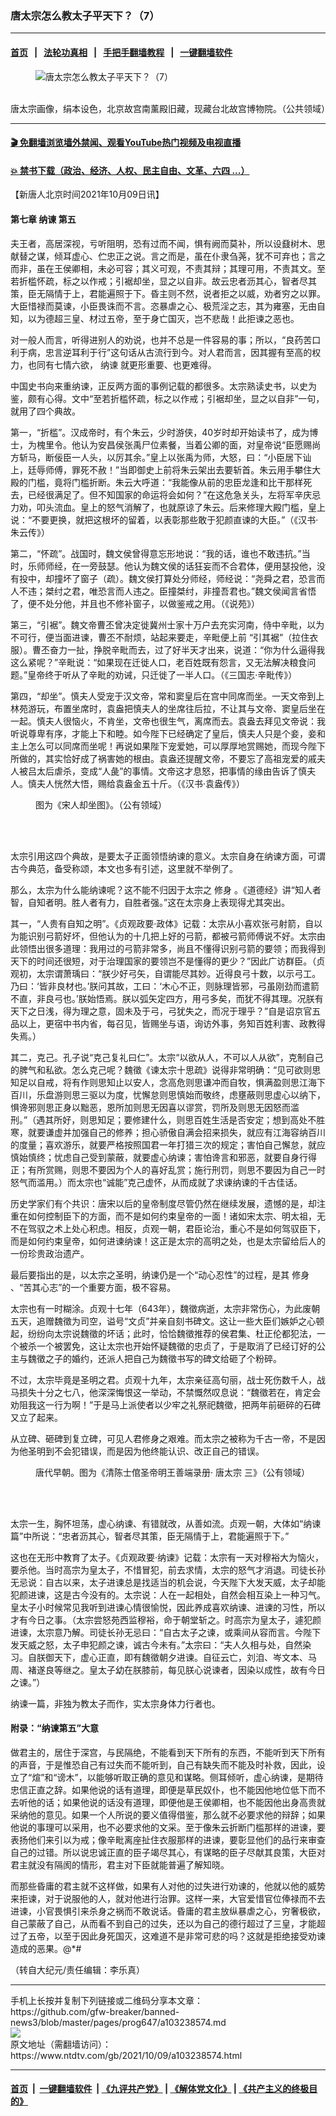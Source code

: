 ### 唐太宗怎么教太子平天下？（7）
------------------------

#### [首页](https://github.com/gfw-breaker/banned-news3/blob/master/README.md) &nbsp;&nbsp;|&nbsp;&nbsp; [法轮功真相](https://github.com/begood0513/basic/blob/master/README.md)  &nbsp;&nbsp;|&nbsp;&nbsp; [手把手翻墙教程](https://github.com/gfw-breaker/guides/wiki)  &nbsp;&nbsp;|&nbsp;&nbsp; [一键翻墙软件](https://github.com/gfw-breaker/nogfw/blob/master/README.md)  



<div><div class="featured_image">
 <figure>
  <img alt="唐太宗怎么教太子平天下？（7）" src="https://i.ntdtv.com/assets/uploads/2021/10/2021-10-09_155638-800x450.jpg"/>
 </figure><br/>
 <span class="caption">
  唐太宗画像，绢本设色，北京故宫南薰殿旧藏，现藏台北故宫博物院。（公共领域）
 </span>
</div>
</div><hr/>

#### [ 🎬  免翻墙浏览墙外禁闻、观看YouTube热门视频及电视直播](https://github.com/gfw-breaker/HelloWorld)

#### [ 💥  禁书下载（政治、经济、人权、民主自由、文革、六四 ...）](https://github.com/gfw-breaker/books/blob/master/README.md)

<div><div class="post_content" itemprop="articleBody">
 <p>
  【新唐人北京时间2021年10月09日讯】
 </p>
 <h4>
  第七章
  <ok href="https://www.ntdtv.com/gb/纳谏.htm">
   纳谏
  </ok>
  第五
 </h4>
 <p>
  夫王者，高居深视，亏听阻明，恐有过而不闻，惧有阙而莫补，所以设鼗树木、思献替之谋，倾耳虚心、伫忠正之说。言之而是，虽在仆隶刍荛，犹不可弃也；言之而非，虽在王侯卿相，未必可容；其义可观，不责其辩；其理可用，不责其文。至若折槛怀疏，标之以作戒；引裾却坐，显之以自非。故云忠者沥其心，智者尽其策，臣无隔情于上，君能遍照于下。昏主则不然，说者拒之以威，劝者穷之以罪。大臣惜禄而莫谏，小臣畏诛而不言。恣暴虐之心、极荒淫之志，其为雍塞，无由自知，以为德超三皇、材过五帝，至于身亡国灭，岂不悲哉！此拒谏之恶也。
 </p>
 <p>
  对一般人而言，听得进别人的劝说，也并不总是一件容易的事；所以，“良药苦口利于病，忠言逆耳利于行”这句话从古流行到今。对人君而言，因其握有至高的权力，也同有七情六欲，
  <ok href="https://www.ntdtv.com/gb/纳谏.htm">
   纳谏
  </ok>
  就更形重要、也更难得。
 </p>
 <p>
  中国史书向来重纳谏，正反两方面的事例记载的都很多。太宗熟读史书，以史为鉴，颇有心得。文中“至若折槛怀疏，标之以作戒；引裾却坐，显之以自非”一句，就用了四个典故。
 </p>
 <p>
  第一，“折槛”。汉成帝时，有个朱云，少时游侠，40岁时却开始读书了，成为博士，为槐里令。他认为安昌侯张禹尸位素餐，当着公卿的面，对皇帝说“臣愿赐尚方斩马，断佞臣一人头，以厉其余。”皇上以张禹为师，大怒，曰：“小臣居下讪上，廷辱师傅，罪死不赦！”当即御史上前将朱云架出去要斩首。朱云用手攀住大殿的门槛，竟将门槛折断。朱云大呼道：“我能像从前的忠臣龙逢和比干那样死去，已经很满足了。但不知国家的命运将会如何？”在这危急关头，左将军辛庆忌力劝，叩头流血。皇上的怒气消解了，也就原谅了朱云。后来修理大殿门槛，皇上说：“不要更换，就把这根坏的留着，以表彰那些敢于犯颜直谏的大臣。”（《汉书‧朱云传》）
 </p>
 <p>
  第二，“怀疏”。战国时，魏文侯曾得意忘形地说：“我的话，谁也不敢违抗。”当时，乐师师经，在一旁鼓瑟。他认为魏文侯的话狂妄而不合君体，便用瑟投他，没有投中，却撞坏了窗子（疏）。魏文侯打算处分师经，师经说：“尧舜之君，恐言而人不违；桀纣之君，唯恐言而人违之。臣撞桀纣，非撞吾君也。”魏文侯闻言省悟了，便不处分他，并且也不修补窗子，以做鉴戒之用。（《说苑》）
 </p>
 <p>
  第三，“引裾”。魏文帝曹丕曾决定徙冀州士家十万户去充实河南，侍中辛毗，以为不可行，便当面进谏，曹丕不耐烦，站起来要走，辛毗便上前 “引其裾”（拉住衣服）。曹丕奋力一扯，挣脱辛毗而去，过了好半天才出来，说道：“你为什么逼得我这么紧呢？”辛毗说：“如果现在迁徙人口，老百姓既有怨言，又无法解决粮食问题。”皇帝终于听从了辛毗的劝诫，只迁徙了一半人口。（《三国志‧辛毗传》）
 </p>
 <p>
  第四，“却坐”。慎夫人受宠于汉文帝，常和窦皇后在宫中同席而坐。一天文帝到上林苑游玩，布置坐席时，袁盎把慎夫人的坐席往后拉，不让其与文帝、窦皇后坐在一起。慎夫人很恼火，不肯坐，文帝也很生气，离席而去。袁盎去拜见文帝说：我听说尊卑有序，才能上下和睦。如今陛下已经确定了皇后，慎夫人只是个妾，妾和主上怎么可以同席而坐呢！再说如果陛下宠爱她，可以厚厚地赏赐她，而现今陛下所做的，其实恰好成了祸害她的根由。袁盎还提醒文帝，不要忘了高祖宠爱的戚夫人被吕太后虐杀，变成“人彘”的事情。文帝这才息怒，把事情的缘由告诉了慎夫人。慎夫人恍然大悟，赐给袁盎金五十斤。（《汉书‧袁盎传》）
 </p>
 <figure class="wp-caption alignnone" id="attachment_103238577" style="width: 395px">
  <img alt="" class="size-full wp-image-103238577" src="https://i.ntdtv.com/assets/uploads/2021/10/2021-10-09_155610-1.jpg">
   <br/><figcaption class="wp-caption-text">
    图为《宋人却坐图》。（公有领域）
   </figcaption><br/>
  </img>
 </figure><br/>
 <p>
  太宗引用这四个典故，是要太子正面领悟纳谏的意义。太宗自身在纳谏方面，可谓古今典范，备受称颂，本文也多有引述，这里就不举例了。
 </p>
 <p>
  那么，太宗为什么能纳谏呢？这不能不归因于太宗之
  <ok href="https://www.ntdtv.com/gb/修身.htm">
   修身
  </ok>
  。《道德经》讲“知人者智，自知者明。胜人者有力，自胜者强。”这在太宗身上表现得尤其突出。
 </p>
 <p>
  其一，“人贵有自知之明”。《贞观政要‧政体》记载：太宗从小喜欢张弓射箭，自以为能识别弓箭好坏，但他认为的十几把上好的弓箭，都被弓箭师傅说不好。太宗由此领悟出很多道理：我用过的弓箭非常多，尚且不懂得识别弓箭的要领；而我得到天下的时间还很短，对于治理国家的要领岂不是懂得的更少？”因此广访群臣。（贞观初，太宗谓萧瑀曰：“朕少好弓矢，自谓能尽其妙。近得良弓十数，以示弓工。乃曰：‘皆非良材也。’朕问其故，工曰：‘木心不正，则脉理皆邪，弓虽刚劲而遣箭不直，非良弓也。’朕始悟焉。朕以弧矢定四方，用弓多矣，而犹不得其理。况朕有天下之日浅，得为理之意，固未及于弓，弓犹失之，而况于理乎？”自是诏京官五品以上，更宿中书内省，每召见，皆赐坐与语，询访外事，务知百姓利害、政教得失焉。）
 </p>
 <p>
  其二，克己。孔子说“克己复礼曰仁”。太宗“以欲从人，不可以人从欲”，克制自己的脾气和私欲。怎么克己呢？魏徵《谏太宗十思疏》说得非常明确：“见可欲则思知足以自戒，将有作则思知止以安人，念高危则思谦冲而自牧，惧满盈则思江海下百川，乐盘游则思三驱以为度，忧懈怠则思慎始而敬终，虑壅蔽则思虚心以纳下，惧谗邪则思正身以黜恶，恩所加则思无因喜以谬赏，罚所及则思无因怒而滥刑。”（遇其所好，则思知足；要修建什么，则思百姓生活是否安定；想到高处不胜寒，就要谦虚并加强自己的修养；担心骄傲自满会招来损失，就应有江海容纳百川的度量；喜欢游乐，就要严格按照国君一年打猎三次的规定；害怕自己懈怠，就应慎始慎终；忧虑自己受到蒙蔽，就要虚心纳谏；害怕谗言和邪恶，就要自身行得正；有所赏赐，则思不要因为个人的喜好乱赏；施行刑罚，则思不要因为自己一时怒气而滥用。）而太宗也“诚能”克己虚怀，从而成就了求谏纳谏的千古佳话。
 </p>
 <p>
  历史学家们有个共识：唐宋以后的皇帝制度尽管仍然在继续发展，遗憾的是，却注重在如何控制臣下的方面，而不是如何约束皇帝的一面！诸如宋太宗、明太祖，无不在驾驭之术上处心积虑。相反，贞观一朝，君臣论治，重心不是如何驾驭臣下，而是如何约束皇帝，如何进谏纳谏！这正是太宗的高明之处，也是太宗留给后人的一份珍贵政治遗产。
 </p>
 <p>
  最后要指出的是，以太宗之圣明，纳谏仍是一个“动心忍性”的过程，是其
  <ok href="https://www.ntdtv.com/gb/修身.htm">
   修身
  </ok>
  、“苦其心志”的一个重要方面，极不容易。
 </p>
 <p>
  太宗也有一时糊涂。贞观十七年（643年），魏徵病逝，太宗非常伤心，为此废朝五天，追赠魏徵为司空，谥号“文贞”并亲自刻书碑文。这让一些大臣们嫉妒之心顿起，纷纷向太宗说魏徵的坏话；此时，恰恰魏徵推荐的侯君集、杜正伦都犯法，一个被杀一个被罢免，这让太宗也开始怀疑魏徵的忠贞了，于是取消了已经订好的公主与魏徵之子的婚约，还派人把自己为魏徵书写的碑文给砸了个粉碎。
 </p>
 <p>
  不过，太宗毕竟是圣明之君。贞观十九年，太宗亲征高句丽，战士死伤数千人，战马损失十分之七八，他深深悔恨这一举动，不禁慨然叹息说：“魏徵若在，肯定会劝阻我这一行为啊！”于是马上派使者以少牢之礼祭祀魏徵，把两年前砸碎的石碑又立了起来。
 </p>
 <p>
  从立碑、砸碑到复立碑，可见人君修身之艰难。而太宗之被称为千古一帝，不是因为他圣明到不会犯错误，而是因为他终能认识、改正自己的错误。
 </p>
 <figure class="wp-caption alignnone" id="attachment_103238576" style="width: 454px">
  <img alt="" class="size-full wp-image-103238576" src="https://i.ntdtv.com/assets/uploads/2021/10/2021-10-09_155551.jpg">
   <br/><figcaption class="wp-caption-text">
    唐代早朝。图为《清陈士倌圣帝明王善端录册‧
    <ok href="https://www.ntdtv.com/gb/唐太宗.htm">
     唐太宗
    </ok>
    三》（公有领域）
   </figcaption><br/>
  </img>
 </figure><br/>
 <p>
  太宗一生，胸怀坦荡，虚心纳谏、有错就改，从善如流。贞观一朝，大体如“纳谏篇”中所说：“忠者沥其心，智者尽其策，臣无隔情于上，君能遍照于下。”
 </p>
 <p>
  这也在无形中教育了太子。《贞观政要‧纳谏》记载：太宗有一天对穆裕大为恼火，要杀他。当时高宗为皇太子，不惜冒犯，前去求情，太宗的怒气才消退。司徒长孙无忌说：自古以来，太子进谏总是找适当的机会说，今天陛下大发天威，太子却能犯颜进谏，这是古今没有的。太宗说：人在一起相处，自然会相互染上一种习气。皇太子小时候常见我听到进谏心情很愉悦，因此养成喜欢纳谏、进谏的习性，所以才有今日之事。（太宗尝怒苑西监穆裕，命于朝堂斩之。时高宗为皇太子，遽犯颜进谏，太宗意乃解。司徒长孙无忌曰：“自古太子之谏，或乘间从容而言。今陛下发天威之怒，太子申犯颜之谏，诚古今未有。”太宗曰：“夫人久相与处，自然染习。自朕御天下，虚心正直，即有魏徵朝夕进谏。自征云亡，刘洎、岑文本、马周、褚遂良等继之。皇太子幼在朕膝前，每见朕心说谏者，因染以成性，故有今日之谏。”）
 </p>
 <p>
  纳谏一篇，非独为教太子而作，实太宗身体力行者也。
 </p>
 <h4>
  附录：“纳谏第五”大意
 </h4>
 <p>
  做君主的，居住于深宫，与民隔绝，不能看到天下所有的东西，不能听到天下所有的声音，于是惟恐自己有过失而不能听到，自己有缺失而不能及时补救，因此，设立了“煊”和“谤木”，以能够听取正确的意见和谋略。侧耳倾听，虚心纳谏，是期待忠信正直之辞。如果他说的话有道理，即便是草民奴仆，也不能因他地位低下而不去听他的话；如果他说的话没有道理，即便他是王侯卿相，也不能因他出身高贵就采纳他的意见。如果一个人所说的要义值得借鉴，那么就不必要求他的辩辞；如果他说的事理可以采用，也不必要求他的文采。至于像朱云折断门槛那样的进谏，要表扬他们来引以为戒；像辛毗离座扯住衣服那样的进谏，要彰显他们的品行来审查自己的过错。所以说忠诚正直的臣子竭尽其心，有谋略的臣子尽献其良策，大臣对君主就没有隔阂的情形，君主对下臣就能普遍了解知晓。
 </p>
 <p>
  而那些昏庸的君主就不这样做，如果有人对他的过失进行劝谏的，他就以他的威势来拒谏，对于说服他的人，就对他进行治罪。这样一来，大官爱惜官位俸禄而不去进谏，小官畏惧引来杀身之祸而不敢说话。昏庸的君主放纵暴虐之心，穷奢极欲，自己蒙蔽了自己，从而看不到自己的过失，还以为自己的德行超过了三皇，才能超过了五帝，以至于因此身死国灭，这难道不是非常可悲的吗？这就是拒绝接受劝谏造成的恶果。@*#
 </p>
 <p>
  （转自大纪元/责任编辑：李乐真）
 </p>
 <div class="single_ad">
 </div>
</div>
</div>
<hr/>
手机上长按并复制下列链接或二维码分享本文章：<br/>
https://github.com/gfw-breaker/banned-news3/blob/master/pages/prog647/a103238574.md <br/>
<a href='https://github.com/gfw-breaker/banned-news3/blob/master/pages/prog647/a103238574.md'><img src='https://github.com/gfw-breaker/banned-news3/blob/master/pages/prog647/a103238574.md.png'/></a> <br/>
原文地址（需翻墙访问）：https://www.ntdtv.com/gb/2021/10/09/a103238574.html


------------------------
#### [首页](https://github.com/gfw-breaker/banned-news3/blob/master/README.md) &nbsp;|&nbsp; [一键翻墙软件](https://github.com/gfw-breaker/nogfw/blob/master/README.md) &nbsp;| [《九评共产党》](https://github.com/gfw-breaker/9ping.md/blob/master/README.md#九评之一评共产党是什么) | [《解体党文化》](https://github.com/gfw-breaker/jtdwh.md/blob/master/README.md) | [《共产主义的终极目的》](https://github.com/gfw-breaker/gczydzjmd.md/blob/master/README.md)


<img src='http://gfw-breaker.win/banned-news3/pages/prog647/a103238574.md' width='0px' height='0px'/>